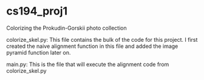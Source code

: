 # cs194_proj1
Colorizing the Prokudin-Gorskii photo collection

colorize_skel.py:
This file contains the bulk of the code for this project. I first created the naive alignment function in this file and added the image pyramid function later on.

main.py:
This is the file that will execute the alignment code from colorize_skel.py
